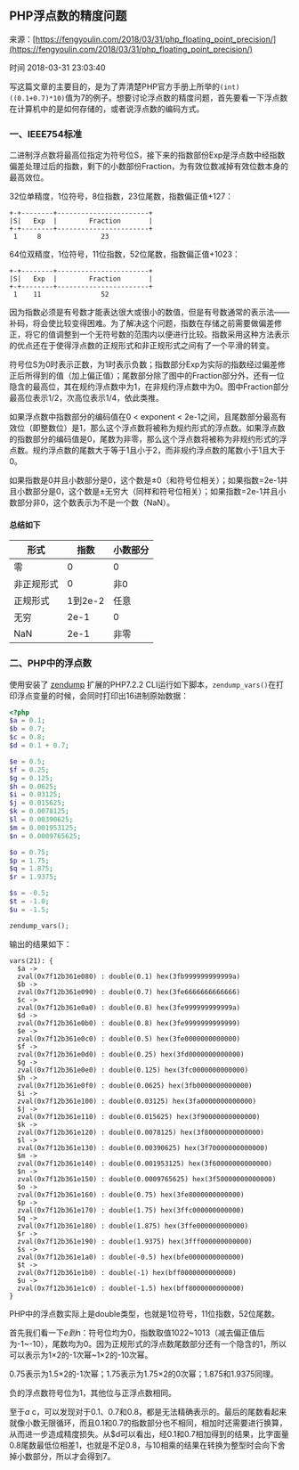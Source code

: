 ## PHP浮点数的精度问题

来源：[https://fengyoulin.com/2018/03/31/php_floating_point_precision/](https://fengyoulin.com/2018/03/31/php_floating_point_precision/)

时间 2018-03-31 23:03:40


写这篇文章的主要目的，是为了弄清楚PHP官方手册上所举的`(int)((0.1+0.7)*10)`值为7的例子。想要讨论浮点数的精度问题，首先要看一下浮点数在计算机中的是如何存储的，或者说浮点数的编码方式。


### 一、IEEE754标准

二进制浮点数将最高位指定为符号位S，接下来的指数部份Exp是浮点数中经指数偏差处理过后的指数，剩下的小数部份Fraction，为有效位数减掉有效位数本身的最高效位。

32位单精度，1位符号，8位指数，23位尾数，指数偏正值+127：

```
+-+--------+-----------------------+
|S|   Exp  |        Fraction       |
+-+--------+-----------------------+
 1     8               23
```

64位双精度，1位符号，11位指数，52位尾数，指数偏正值+1023：

```
+-+--------+-----------------------+
|S|   Exp  |        Fraction       |
+-+--------+-----------------------+
 1    11               52
```

因为指数必须是有号数才能表达很大或很小的数值，但是有号数通常的表示法——补码，将会使比较变得困难。为了解决这个问题，指数在存储之前需要做偏差修正，将它的值调整到一个无符号数的范围内以便进行比较。指数采用这种方法表示的优点还在于使得浮点数的正规形式和非正规形式之间有了一个平滑的转变。

符号位S为0时表示正数，为1时表示负数；指数部分Exp为实际的指数经过偏差修正后所得到的值（加上偏正值）；尾数部分除了图中的Fraction部分外，还有一位隐含的最高位，其在规约浮点数中为1，在非规约浮点数中为0。图中Fraction部分最高位表示1/2，次高位表示1/4，依此类推。

如果浮点数中指数部分的编码值在0 < exponent < 2e-1之间，且尾数部分最高有效位（即整数位）是1，那么这个浮点数将被称为规约形式的浮点数。如果浮点数的指数部分的编码值是0，尾数为非零，那么这个浮点数将被称为非规约形式的浮点数。规约浮点数的尾数大于等于1且小于2，而非规约浮点数的尾数小于1且大于0。

如果指数是0并且小数部分是0，这个数是±0（和符号位相关）；如果指数=2e-1并且小数部分是0，这个数是±无穷大（同样和符号位相关）；如果指数=2e-1并且小数部分非0，这个数表示为不是一个数（NaN）。


#### 总结如下

| 形式 | 指数 | 小数部分 |
|-|-|-|
| 零 | 0 | 0 |
| 非正规形式 | 0 | 非0 |
| 正规形式 | 1到2e-2 | 任意 |
| 无穷 | 2e-1 | 0 |
| NaN | 2e-1 | 非零 |
  


### 二、PHP中的浮点数

使用安装了    [zendump][0]
扩展的PHP7.2.2 CLI运行如下脚本，`zendump_vars()`在打印浮点变量的时候，会同时打印出16进制原始数据：

```php
<?php
$a = 0.1; 
$b = 0.7; 
$c = 0.8;
$d = 0.1 + 0.7;

$e = 0.5;
$f = 0.25;
$g = 0.125;
$h = 0.0625;
$i = 0.03125;
$j = 0.015625;
$k = 0.0078125;
$l = 0.00390625;
$m = 0.001953125;
$n = 0.0009765625;

$o = 0.75;
$p = 1.75;
$q = 1.875;
$r = 1.9375;

$s = -0.5;
$t = -1.0;
$u = -1.5;

zendump_vars();
```

输出的结果如下：

``` 
vars(21): {
  $a ->
  zval(0x7f12b361e080) : double(0.1) hex(3fb999999999999a)
  $b ->
  zval(0x7f12b361e090) : double(0.7) hex(3fe6666666666666)
  $c ->
  zval(0x7f12b361e0a0) : double(0.8) hex(3fe999999999999a)
  $d ->
  zval(0x7f12b361e0b0) : double(0.8) hex(3fe9999999999999)
  $e ->
  zval(0x7f12b361e0c0) : double(0.5) hex(3fe0000000000000)
  $f ->
  zval(0x7f12b361e0d0) : double(0.25) hex(3fd0000000000000)
  $g ->
  zval(0x7f12b361e0e0) : double(0.125) hex(3fc0000000000000)
  $h ->
  zval(0x7f12b361e0f0) : double(0.0625) hex(3fb0000000000000)
  $i ->
  zval(0x7f12b361e100) : double(0.03125) hex(3fa0000000000000)
  $j ->
  zval(0x7f12b361e110) : double(0.015625) hex(3f90000000000000)
  $k ->
  zval(0x7f12b361e120) : double(0.0078125) hex(3f80000000000000)
  $l ->
  zval(0x7f12b361e130) : double(0.00390625) hex(3f70000000000000)
  $m ->
  zval(0x7f12b361e140) : double(0.001953125) hex(3f60000000000000)
  $n ->
  zval(0x7f12b361e150) : double(0.0009765625) hex(3f50000000000000)
  $o ->
  zval(0x7f12b361e160) : double(0.75) hex(3fe8000000000000)
  $p ->
  zval(0x7f12b361e170) : double(1.75) hex(3ffc000000000000)
  $q ->
  zval(0x7f12b361e180) : double(1.875) hex(3ffe000000000000)
  $r ->
  zval(0x7f12b361e190) : double(1.9375) hex(3fff000000000000)
  $s ->
  zval(0x7f12b361e1a0) : double(-0.5) hex(bfe0000000000000)
  $t ->
  zval(0x7f12b361e1b0) : double(-1) hex(bff0000000000000)
  $u ->
  zval(0x7f12b361e1c0) : double(-1.5) hex(bff8000000000000)
}
```

PHP中的浮点数实际上是double类型，也就是1位符号，11位指数，52位尾数。

首先我们看一下$e到$n：符号位均为0，指数取值1022~1013（减去偏正值后为-1~-10），尾数均为0。因为正规形式的浮点数尾数部分还有一个隐含的1，所以可以表示为1×2的-1次幂~1×2的-10次幂。

0.75表示为1.5×2的-1次幂；1.75表示为1.75×2的0次幂；1.875和1.9375同理。

负的浮点数符号位为1，其他位与正浮点数相同。

至于$a~$c，可以发现对于0.1、0.7和0.8，都是无法精确表示的。最后的尾数看起来就像小数无限循环，而且0.1和0.7的指数部分也不相同，相加时还需要进行换算，从而进一步造成精度损失。从$d可以看出，经0.1和0.7相加得到的结果，比字面量0.8尾数最低位相差1，也就是不足0.8，与10相乘的结果在转换为整型时会向下舍掉小数部分，所以才会得到7。



[0]: https://github.com/php7th/zendump